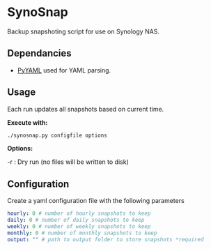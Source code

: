 # SynoSnap
Backup snapshoting script for use on Synology NAS.

## Dependancies

 - [PyYAML](http://pyyaml.org/) used for YAML parsing.

## Usage
Each run updates all snapshots based on current time.

**Execute with:**
```bash
./synosnap.py configfile options
```
**Options:**

-r
: Dry run (no files will be written to disk)

## Configuration
Create a yaml configuration file with the following parameters
```yaml
hourly: 0 # number of hourly snapshots to keep
daily: 0 # number of daily snapshots to keep
weekly: 0 # number of weekly snapshots to keep
monthly: 0 # number of monthly snapshots to keep
output: "" # path to output folder to store snapshots *required
```
